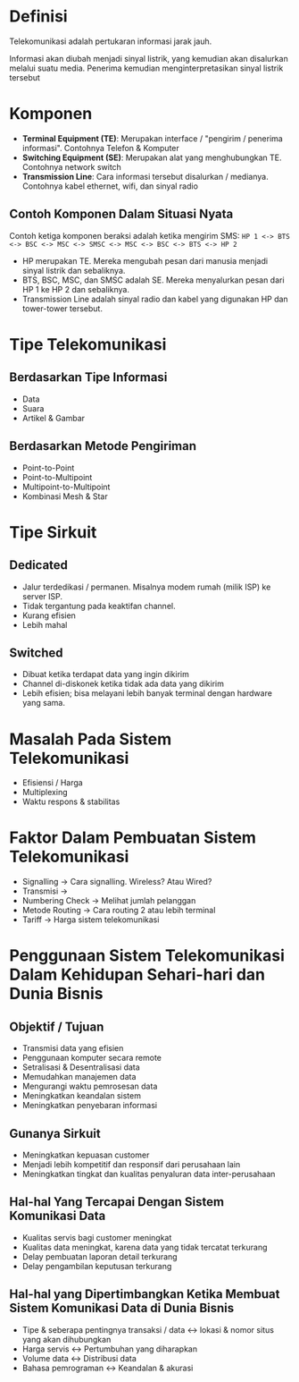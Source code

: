 # Definisi
Telekomunikasi adalah pertukaran informasi jarak jauh.

Informasi akan diubah menjadi sinyal listrik, yang kemudian akan disalurkan melalui suatu media. Penerima kemudian menginterpretasikan sinyal listrik tersebut

# Komponen
- **Terminal Equipment (TE)**: Merupakan interface / "pengirim / penerima informasi". Contohnya Telefon & Komputer
- **Switching Equipment (SE)**: Merupakan alat yang menghubungkan TE. Contohnya network switch
- **Transmission Line**: Cara informasi tersebut disalurkan / medianya. Contohnya kabel ethernet, wifi, dan sinyal radio

## Contoh Komponen Dalam Situasi Nyata
Contoh ketiga komponen beraksi adalah ketika mengirim SMS:
`HP 1 <-> BTS <-> BSC <-> MSC <-> SMSC <-> MSC <-> BSC <-> BTS <-> HP 2`

- HP merupakan TE. Mereka mengubah pesan dari manusia menjadi sinyal listrik dan sebaliknya.
- BTS, BSC, MSC, dan SMSC adalah SE. Mereka menyalurkan pesan dari HP 1 ke HP 2 dan sebaliknya.
- Transmission Line adalah sinyal radio dan kabel yang digunakan HP dan tower-tower tersebut.

# Tipe Telekomunikasi
## Berdasarkan Tipe Informasi
- Data
- Suara
- Artikel & Gambar

## Berdasarkan Metode Pengiriman
- Point-to-Point
- Point-to-Multipoint
- Multipoint-to-Multipoint
- Kombinasi Mesh & Star

# Tipe Sirkuit
## Dedicated
- Jalur terdedikasi / permanen. Misalnya modem rumah (milik ISP) ke server ISP.
- Tidak tergantung pada keaktifan channel.
- Kurang efisien
- Lebih mahal

## Switched
- Dibuat ketika terdapat data yang ingin dikirim
- Channel di-diskonek ketika tidak ada data yang dikirim
- Lebih efisien; bisa melayani lebih banyak terminal dengan hardware yang sama.

# Masalah Pada Sistem Telekomunikasi
- Efisiensi / Harga
- Multiplexing
- Waktu respons & stabilitas

# Faktor Dalam Pembuatan Sistem Telekomunikasi
- Signalling -> Cara signalling. Wireless? Atau Wired?
- Transmisi -> 
- Numbering Check -> Melihat jumlah pelanggan
- Metode Routing -> Cara routing 2 atau lebih terminal
- Tariff -> Harga sistem telekomunikasi

# Penggunaan Sistem Telekomunikasi Dalam Kehidupan Sehari-hari dan Dunia Bisnis
## Objektif / Tujuan
- Transmisi data yang efisien
- Penggunaan komputer secara remote
- Setralisasi & Desentralisasi data
- Memudahkan manajemen data
- Mengurangi waktu pemrosesan data
- Meningkatkan keandalan sistem
- Meningkatkan penyebaran informasi

## Gunanya Sirkuit
- Meningkatkan kepuasan customer
- Menjadi lebih kompetitif dan responsif dari perusahaan lain
- Meningkatkan tingkat dan kualitas penyaluran data inter-perusahaan

## Hal-hal Yang Tercapai Dengan Sistem Komunikasi Data
- Kualitas servis bagi customer meningkat
- Kualitas data meningkat, karena data yang tidak tercatat terkurang
- Delay pembuatan laporan detail terkurang
- Delay pengambilan keputusan terkurang

## Hal-hal yang Dipertimbangkan Ketika Membuat Sistem Komunikasi Data di Dunia Bisnis
- Tipe & seberapa pentingnya transaksi / data <-> lokasi & nomor situs yang akan dihubungkan
- Harga servis <-> Pertumbuhan yang diharapkan
- Volume data <-> Distribusi data
- Bahasa pemrograman <-> Keandalan & akurasi